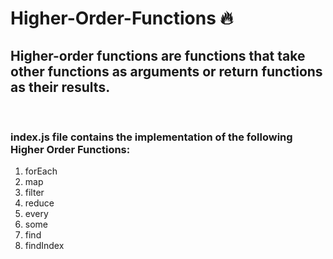 # Higher-Order-Functions :fire:

## Higher-order functions are functions that take other functions as arguments or return functions as their results.
<br>


### index.js file contains the implementation of the following Higher Order Functions:

1. forEach <br>
2. map <br>
3. filter <br>
4. reduce <br>
5. every <br>
6. some <br>
7. find <br>
8. findIndex